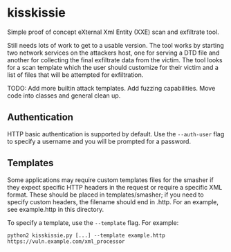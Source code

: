 # kisskissie
Simple proof of concept eXternal Xml Entity (XXE) scan and exfiltrate tool.

Still needs lots of work to get to a usable version.
The tool works by starting two network services on the attackers host, one for serving a DTD file and another for collecting the final exfiltrate data from the victim.
The tool looks for a scan template which the user should customize for their victim and a list of files that will be attempted for exfiltration.

TODO: Add more builtin attack templates.
Add fuzzing capabilities.
Move code into classes and general clean up.

## Authentication
HTTP basic authentication is supported by default. Use the `--auth-user` flag
to specify a username and you will be prompted for a password.

## Templates
Some applications may require custom templates files for the smasher if they
expect specific HTTP headers in the request or require a specific XML format.
These should be placed in templates/smasher; if you need to specify custom
headers, the filename should end in .http. For an example, see example.http in
this directory.

To specify a template, use the `--template` flag. For example:
```
python2 kisskissie.py [...] --template example.http https://vuln.example.com/xml_processor
```
